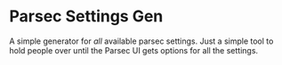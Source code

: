 # Parsec Settings Gen
A simple generator for *all* available parsec settings. Just a simple tool to hold people over until the Parsec UI gets options for all the settings.
